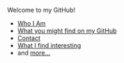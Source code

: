 Welcome to my GitHub!

- [Who I Am](https://github.com/IQ404/welcome/wiki/Who-I-Am)
- [What you might find on my GitHub](https://github.com/IQ404/welcome/wiki/What-you-might-find-on-my-GitHub)
- [Contact](https://github.com/IQ404/welcome/wiki/Contact)
- [What I find interesting](https://github.com/IQ404/welcome/wiki/What-I-currently-find-interesting)
- and [more...](https://github.com/IQ404/welcome/wiki)

<!--
**IQ404/IQ404** is a ✨ _special_ ✨ repository because its `README.md` (this file) appears on your GitHub profile.

Here are some ideas to get you started:

- 🔭 I’m currently working on ...
- 🌱 I’m currently learning ...
- 👯 I’m looking to collaborate on ...
- 🤔 I’m looking for help with ...
- 💬 Ask me about ...
- 📫 How to reach me: ...
- 😄 Pronouns: ...
- ⚡ Fun fact: ...
-->
